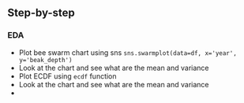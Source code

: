 ## Step-by-step
### EDA
- Plot bee swarm chart using sns `sns.swarmplot(data=df, x='year', y='beak_depth')`
- Look at the chart and see what are the mean and variance
- Plot ECDF using `ecdf` function
- Look at the chart and see what are the mean and variance
- 